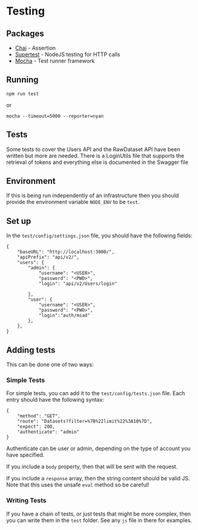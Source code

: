 # Testing

## Packages

* [Chai](https://github.com/chaijs/chai) - Assertion
* [Supertest](https://github.com/visionmedia/supertest) - NodeJS testing for HTTP calls
* [Mocha](https://github.com/mochajs/mocha) - Test runner framework

## Running

`npm run test`

or 

`mocha --timeout=5000 --reporter=nyan`

## Tests

Some tests to cover the Users API and the RawDataset API have been written but more are needed. There is a LoginUtils file that supports the retrieval of tokens and everything else is documented in the Swagger file

## Environment

If this is being run independently of an infrastructure then you should provide the environment variable `NODE_ENV` to be `test`.

## Set up

In the `test/config/settings.json` file, you should have the following fields:

```
{
    "baseURL": "http://localhost:3000/",
    "apiPrefix": "api/v2/",
    "users": {
        "admin": {
            "username": "<USER>",
            "password": "<PWD>",
            "login": "api/v2/Users/login"

        },
        "user": {
            "username": "<USER>",
            "password": "<PWD>",
            "login":"auth/msad"
        },
    },
}
```

## Adding tests

This can be done one of two ways:

### Simple Tests

For simple tests, you can add it to the `test/config/tests.json` file. Each entry should have the following syntax:

```
{
    "method": "GET",
    "route": "Datasets?filter=%7B%22limit%22%3A10%7D",
    "expect": 200,
    "authenticate": "admin"
}
```

Authenticate can be user or admin, depending on the type of account you have specified.

If you include a `body` property, then that will be sent with the request.

If you include a `response` array, then the string content should be valid JS. Note that this uses the unsafe `eval` method so be careful!


### Writing Tests

If you have a chain of tests, or just tests that might be more complex, then you can write them in the `test` folder. See any `js` file in there for examples.